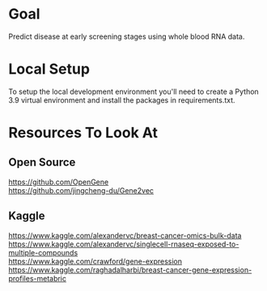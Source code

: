 # Goal
Predict disease at early screening stages using whole blood RNA data.

# Local Setup
To setup the local development environment you'll need to create a Python 3.9 virtual environment and install the packages in requirements.txt.

# Resources To Look At
## Open Source
https://github.com/OpenGene <br>
https://github.com/jingcheng-du/Gene2vec 

## Kaggle
https://www.kaggle.com/alexandervc/breast-cancer-omics-bulk-data <br>
https://www.kaggle.com/alexandervc/singlecell-rnaseq-exposed-to-multiple-compounds <br>
https://www.kaggle.com/crawford/gene-expression <br>
https://www.kaggle.com/raghadalharbi/breast-cancer-gene-expression-profiles-metabric 
